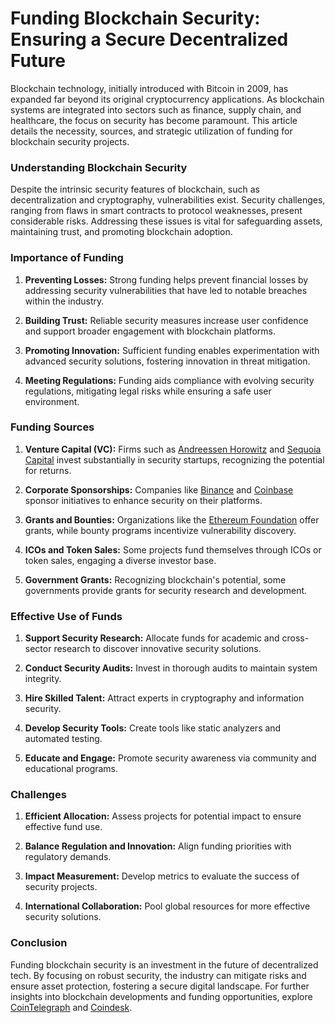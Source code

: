 # Funding Blockchain Security: Ensuring a Secure Decentralized Future

Blockchain technology, initially introduced with Bitcoin in 2009, has expanded far beyond its original cryptocurrency applications. As blockchain systems are integrated into sectors such as finance, supply chain, and healthcare, the focus on security has become paramount. This article details the necessity, sources, and strategic utilization of funding for blockchain security projects.

### Understanding Blockchain Security

Despite the intrinsic security features of blockchain, such as decentralization and cryptography, vulnerabilities exist. Security challenges, ranging from flaws in smart contracts to protocol weaknesses, present considerable risks. Addressing these issues is vital for safeguarding assets, maintaining trust, and promoting blockchain adoption.

### Importance of Funding

1. **Preventing Losses:** Strong funding helps prevent financial losses by addressing security vulnerabilities that have led to notable breaches within the industry.

2. **Building Trust:** Reliable security measures increase user confidence and support broader engagement with blockchain platforms.

3. **Promoting Innovation:** Sufficient funding enables experimentation with advanced security solutions, fostering innovation in threat mitigation.

4. **Meeting Regulations:** Funding aids compliance with evolving security regulations, mitigating legal risks while ensuring a safe user environment.

### Funding Sources

1. **Venture Capital (VC):** Firms such as [Andreessen Horowitz](https://a16z.com/) and [Sequoia Capital](https://www.sequoiacap.com/) invest substantially in security startups, recognizing the potential for returns.

2. **Corporate Sponsorships:** Companies like [Binance](https://www.binance.com/) and [Coinbase](https://www.coinbase.com/) sponsor initiatives to enhance security on their platforms.

3. **Grants and Bounties:** Organizations like the [Ethereum Foundation](https://ethereum.org/en/foundation/) offer grants, while bounty programs incentivize vulnerability discovery.

4. **ICOs and Token Sales:** Some projects fund themselves through ICOs or token sales, engaging a diverse investor base.

5. **Government Grants:** Recognizing blockchain's potential, some governments provide grants for security research and development.

### Effective Use of Funds

1. **Support Security Research:** Allocate funds for academic and cross-sector research to discover innovative security solutions.

2. **Conduct Security Audits:** Invest in thorough audits to maintain system integrity.

3. **Hire Skilled Talent:** Attract experts in cryptography and information security.

4. **Develop Security Tools:** Create tools like static analyzers and automated testing.

5. **Educate and Engage:** Promote security awareness via community and educational programs.

### Challenges

1. **Efficient Allocation:** Assess projects for potential impact to ensure effective fund use.

2. **Balance Regulation and Innovation:** Align funding priorities with regulatory demands.

3. **Impact Measurement:** Develop metrics to evaluate the success of security projects.

4. **International Collaboration:** Pool global resources for more effective security solutions.

### Conclusion

Funding blockchain security is an investment in the future of decentralized tech. By focusing on robust security, the industry can mitigate risks and ensure asset protection, fostering a secure digital landscape. For further insights into blockchain developments and funding opportunities, explore [CoinTelegraph](https://cointelegraph.com/) and [Coindesk](https://www.coindesk.com/).